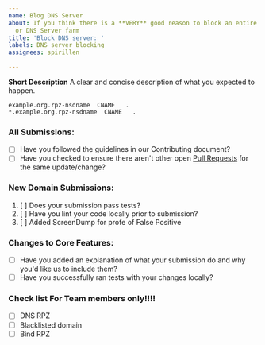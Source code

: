 ```yaml
---
name: Blog DNS Server
about: If you think there is a **VERY** good reason to block an entire DNS server
  or DNS Server farm
title: 'Block DNS server: '
labels: DNS server blocking
assignees: spirillen

---
```


**Short Description**
A clear and concise description of what you expected to happen.

```
example.org.rpz-nsdname  CNAME   .
*.example.org.rpz-nsdname  CNAME   .
```
<!-- Replace `example.org` with the real domain name of the server you think we should be blocking -->
### All Submissions:

* [ ] Have you followed the guidelines in our Contributing document?
* [ ] Have you checked to ensure there aren't other open [Pull Requests](../../pulls) for the same update/change?

<!-- You can erase any parts of this template not applicable to your Pull Request. -->

### New Domain Submissions:

1. [ ] Does your submission pass tests?
1. [ ] Have you lint your code locally prior to submission?
1. [ ] Added ScreenDump for profe of False Positive

### Changes to Core Features:

* [ ] Have you added an explanation of what your submission do and why you'd like us to include them?
* [ ] Have you successfully ran tests with your changes locally?

### Check list For Team members only!!!!
* [ ] DNS RPZ
* [ ] Blacklisted domain
* [ ] Bind RPZ
